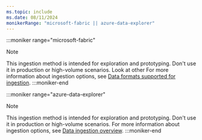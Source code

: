 ```yaml
---
ms.topic: include
ms.date: 08/11/2024
monikerRange: "microsoft-fabric || azure-data-explorer"
---
```

<!-- update link for Fabric to (/fabric/real-time-intelligence/ingest-data-overview), once doc is merged-->
:::moniker range="microsoft-fabric"
> [!NOTE]
> This ingestion method is intended for exploration and prototyping. Don't use it in production or high-volume scenarios. Look at other For more information about ingestion options, see [Data formats supported for ingestion](../ingestion-supported-formats?view=microsoft-fabric&preserve-view=true).
:::moniker-end

:::moniker range="azure-data-explorer"
> [!NOTE]
> This ingestion method is intended for exploration and prototyping. Don't use it in production or high-volume scenarios. For more information about ingestion options, see [Data ingestion overview](/azure/data-explorer/ingest-data-overview).
:::moniker-end
